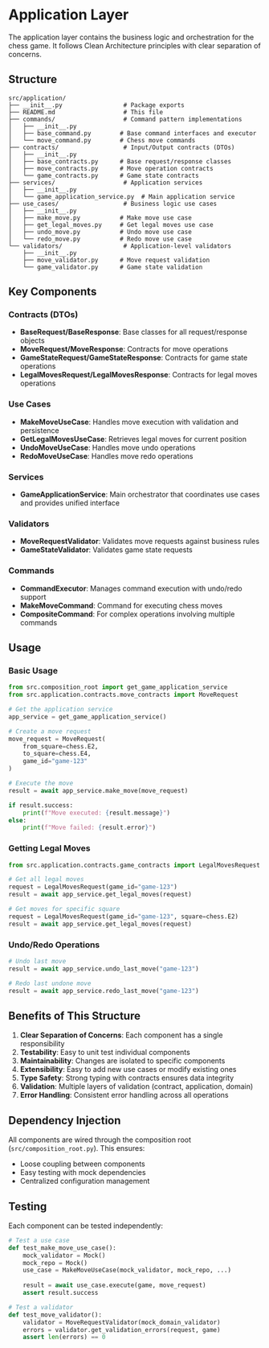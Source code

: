 # Application Layer

The application layer contains the business logic and orchestration for the chess game. It follows Clean Architecture principles with clear separation of concerns.

## Structure

```
src/application/
├── __init__.py                 # Package exports
├── README.md                   # This file
├── commands/                   # Command pattern implementations
│   ├── __init__.py
│   ├── base_command.py        # Base command interfaces and executor
│   └── move_command.py        # Chess move commands
├── contracts/                  # Input/Output contracts (DTOs)
│   ├── __init__.py
│   ├── base_contracts.py      # Base request/response classes
│   ├── move_contracts.py      # Move operation contracts
│   └── game_contracts.py      # Game state contracts
├── services/                   # Application services
│   ├── __init__.py
│   └── game_application_service.py  # Main application service
├── use_cases/                  # Business logic use cases
│   ├── __init__.py
│   ├── make_move.py           # Make move use case
│   ├── get_legal_moves.py     # Get legal moves use case
│   ├── undo_move.py           # Undo move use case
│   └── redo_move.py           # Redo move use case
└── validators/                 # Application-level validators
    ├── __init__.py
    ├── move_validator.py      # Move request validation
    └── game_validator.py      # Game state validation
```

## Key Components

### Contracts (DTOs)
- **BaseRequest/BaseResponse**: Base classes for all request/response objects
- **MoveRequest/MoveResponse**: Contracts for move operations
- **GameStateRequest/GameStateResponse**: Contracts for game state operations
- **LegalMovesRequest/LegalMovesResponse**: Contracts for legal moves operations

### Use Cases
- **MakeMoveUseCase**: Handles move execution with validation and persistence
- **GetLegalMovesUseCase**: Retrieves legal moves for current position
- **UndoMoveUseCase**: Handles move undo operations
- **RedoMoveUseCase**: Handles move redo operations

### Services
- **GameApplicationService**: Main orchestrator that coordinates use cases and provides unified interface

### Validators
- **MoveRequestValidator**: Validates move requests against business rules
- **GameStateValidator**: Validates game state requests

### Commands
- **CommandExecutor**: Manages command execution with undo/redo support
- **MakeMoveCommand**: Command for executing chess moves
- **CompositeCommand**: For complex operations involving multiple commands

## Usage

### Basic Usage

```python
from src.composition_root import get_game_application_service
from src.application.contracts.move_contracts import MoveRequest

# Get the application service
app_service = get_game_application_service()

# Create a move request
move_request = MoveRequest(
    from_square=chess.E2,
    to_square=chess.E4,
    game_id="game-123"
)

# Execute the move
result = await app_service.make_move(move_request)

if result.success:
    print(f"Move executed: {result.message}")
else:
    print(f"Move failed: {result.error}")
```

### Getting Legal Moves

```python
from src.application.contracts.game_contracts import LegalMovesRequest

# Get all legal moves
request = LegalMovesRequest(game_id="game-123")
result = await app_service.get_legal_moves(request)

# Get moves for specific square
request = LegalMovesRequest(game_id="game-123", square=chess.E2)
result = await app_service.get_legal_moves(request)
```

### Undo/Redo Operations

```python
# Undo last move
result = await app_service.undo_last_move("game-123")

# Redo last undone move
result = await app_service.redo_last_move("game-123")
```

## Benefits of This Structure

1. **Clear Separation of Concerns**: Each component has a single responsibility
2. **Testability**: Easy to unit test individual components
3. **Maintainability**: Changes are isolated to specific components
4. **Extensibility**: Easy to add new use cases or modify existing ones
5. **Type Safety**: Strong typing with contracts ensures data integrity
6. **Validation**: Multiple layers of validation (contract, application, domain)
7. **Error Handling**: Consistent error handling across all operations

## Dependency Injection

All components are wired through the composition root (`src/composition_root.py`). This ensures:
- Loose coupling between components
- Easy testing with mock dependencies
- Centralized configuration management

## Testing

Each component can be tested independently:

```python
# Test a use case
def test_make_move_use_case():
    mock_validator = Mock()
    mock_repo = Mock()
    use_case = MakeMoveUseCase(mock_validator, mock_repo, ...)
    
    result = await use_case.execute(game, move_request)
    assert result.success

# Test a validator
def test_move_validator():
    validator = MoveRequestValidator(mock_domain_validator)
    errors = validator.get_validation_errors(request, game)
    assert len(errors) == 0
``` 